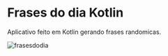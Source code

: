 # Frases do dia Kotlin
Aplicativo feito em Kotlin gerando frases randomicas.

![frasesdodia](https://user-images.githubusercontent.com/41845115/105428285-d4e51a00-5c2d-11eb-8bb5-f3f07a6399a9.png)

